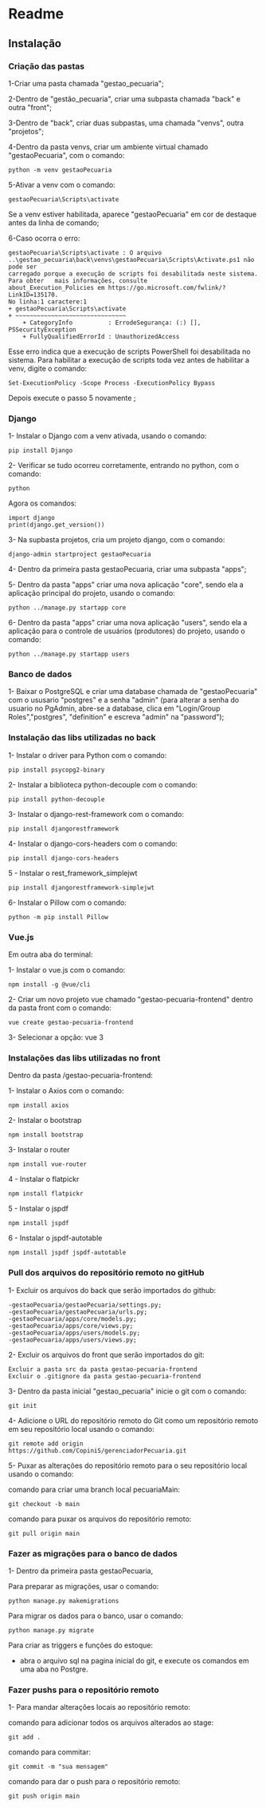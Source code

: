 # Readme

## Instalação

### Criação das pastas

1-Criar uma pasta chamada "gestao_pecuaria";

2-Dentro de "gestão_pecuaria", criar uma subpasta chamada "back" e outra "front";

3-Dentro de "back", criar duas subpastas, uma chamada "venvs", outra "projetos";

4-Dentro da pasta venvs, criar um ambiente virtual chamado "gestaoPecuaria", com o comando: 

	python -m venv gestaoPecuaria
 
5-Ativar a venv com o comando:  

	gestaoPecuaria\Scripts\activate
 Se a venv estiver habilitada, aparece "gestaoPecuaria" em cor de destaque antes da linha de comando;

6-Caso ocorra o erro:

	gestaoPecuaria\Scripts\activate : O arquivo
	..\gestao_pecuaria\back\venvs\gestaoPecuaria\Scripts\Activate.ps1 não pode ser
	carregado porque a execução de scripts foi desabilitada neste sistema. Para obter 	mais informações, consulte
	about_Execution_Policies em https://go.microsoft.com/fwlink/?LinkID=135170.
	No linha:1 caractere:1
	+ gestaoPecuaria\Scripts\activate
	+ ~~~~~~~~~~~~~~~~~~~~~~~~~~~~~~~
    	+ CategoryInfo          : ErrodeSegurança: (:) [], PSSecurityException
    	+ FullyQualifiedErrorId : UnauthorizedAccess

Esse erro indica que a execução de scripts PowerShell foi desabilitada no sistema.
Para habilitar a execução de scripts toda vez antes de habilitar a venv, digite o comando: 

	Set-ExecutionPolicy -Scope Process -ExecutionPolicy Bypass
 
Depois execute o passo 5 novamente ;

### Django
1- Instalar o Django com a venv ativada, usando o comando: 

	pip install Django
 
2- Verificar se tudo ocorreu corretamente, entrando no python, com o comando: 
	
 	python
  
Agora os comandos:

  	import django
   	print(django.get_version())
  
3- Na supbasta projetos, cria um projeto django, com o comando: 

	django-admin startproject gestaoPecuaria
 
4- Dentro da primeira pasta gestaoPecuaria, criar uma subpasta "apps";

5- Dentro da pasta "apps" criar uma nova aplicação "core", sendo ela a aplicação principal do projeto, usando o comando:  

	python ../manage.py startapp core

6- Dentro da pasta "apps" criar uma nova aplicação "users", sendo ela a aplicação para o controle de usuários (produtores) do projeto, usando o comando:

	python ../manage.py startapp users

### Banco de dados

1- Baixar o PostgreSQL e criar uma database chamada de "gestaoPecuaria" com o ususario "postgres" e a senha "admin" (para alterar a senha do usuario no PgAdmin, abre-se a database, clica em "Login/Group Roles","postgres", "definition" e escreva "admin" na "password");

### Instalação das libs utilizadas no back

1- Instalar o driver para Python com o comando: 

	pip install psycopg2-binary
 
2- Instalar a biblioteca python-decouple com o comando: 

	pip install python-decouple
 
3- Instalar o django-rest-framework com o comando: 

	pip install djangorestframework
 
4- Instalar o django-cors-headers com o comando: 

	pip install django-cors-headers

5 - Instalar o rest_framework_simplejwt

	pip install djangorestframework-simplejwt

6- Instalar o Pillow com o comando:

	python -m pip install Pillow
 
### Vue.js


Em outra aba do terminal:

1- Instalar o vue.js com o comando: 

	npm install -g @vue/cli
 
2- Criar um novo projeto vue chamado "gestao-pecuaria-frontend" dentro da pasta front com o comando: 

	vue create gestao-pecuaria-frontend
 
3- Selecionar a opção: vue 3

### Instalações das libs utilizadas no front

Dentro da pasta /gestao-pecuaria-frontend:

1- Instalar o Axios com o comando:

	npm install axios

2- Instalar o bootstrap

	npm install bootstrap

3- Instalar o router

	npm install vue-router

4 - Instalar o flatpickr

	npm install flatpickr

5 - Instalar o jspdf

	npm install jspdf

6 - Instalar o jspdf-autotable

	npm install jspdf jspdf-autotable


### Pull dos arquivos do repositório remoto no gitHub

1- Excluir os arquivos do back que serão importados do github:

	-gestaoPecuaria/gestaoPecuaria/settings.py;
	-gestaoPecuaria/gestaoPecuaria/urls.py;
	-gestaoPecuaria/apps/core/models.py;
	-gestaoPecuaria/apps/core/views.py;
 	-gestaoPecuaria/apps/users/models.py;
	-gestaoPecuaria/apps/users/views.py;


2- Excluir os arquivos do front que serão importados do git:

	Excluir a pasta src da pasta gestao-pecuaria-frontend
 	Excluir o .gitignore da pasta gestao-pecuaria-frontend
 
3- Dentro da pasta inicial "gestao_pecuaria" inicie o git com o comando: 

	git init
 
4- Adicione o URL do repositório remoto do Git como um repositório remoto em seu repositório local usando o comando: 

	git remote add origin https://github.com/CopiniS/gerenciadorPecuaria.git
 
5- Puxar as alterações do repositório remoto para o seu repositório local usando o comando: 

comando para criar uma branch local pecuariaMain:

	git checkout -b main

comando para puxar os arquivos do repositório remoto:

	git pull origin main

### Fazer as migrações para o banco de dados

1- Dentro da primeira pasta gestaoPecuaria, 

Para preparar as migrações, usar o comando:

	python manage.py makemigrations

Para migrar os dados para o banco, usar o comando:

	python manage.py migrate

Para criar as triggers e funções do estoque:
- abra o arquivo sql na pagina inicial do git, e execute os comandos em uma aba no Postgre.

### Fazer pushs para o repositório remoto

1- Para mandar alterações locais ao repositório remoto: 

comando para adicionar todos os arquivos alterados ao stage:

 	git add .

comando para commitar:

	git commit -m "sua mensagem"

comando para dar o push para o repositório remoto:

	git push origin main

 
